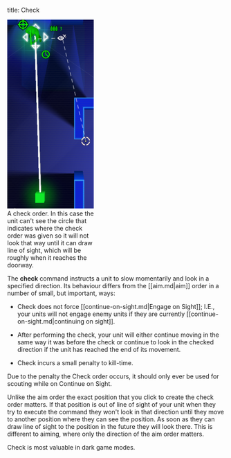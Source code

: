 title: Check

<div class="thumb tright"><div class="thumbinner" style="width:202px;"><img src="images/thumb/2/2a/Check.png/200px-Check.png" />  <div class="thumbcaption">A check order. In this case the unit can't see the circle that indicates where the check order was given so it will not look that way until it can draw line of sight, which will be roughly when it reaches the doorway.</div></div></div>

The **check** command instructs a unit to slow momentarily and look in a specified direction. Its behaviour differs from the [[aim.md|aim]] order in a number of small, but important, ways:

*   Check does not force [[continue-on-sight.md|Engage on Sight]]; I.E., your units will not engage enemy units if they are currently [[continue-on-sight.md|continuing on sight]].

*   After performing the check, your unit will either continue moving in the same way it was before the check or continue to look in the checked direction if the unit has reached the end of its movement.

*   Check incurs a small penalty to kill-time.

Due to the penalty the Check order occurs, it should only ever be used for scouting while on Continue on Sight.

Unlike the aim order the exact position that you click to create the check order matters. If that position is out of line of sight of your unit when they try to execute the command they won't look in that direction until they move to another position where they can see the position. As soon as they can draw line of sight to the position in the future they will look there. This is different to aiming, where only the direction of the aim order matters.

Check is most valuable in dark game modes.

<!-- 
NewPP limit report
Preprocessor node count: 1/1000000
Post‐expand include size: 0/2097152 bytes
Template argument size: 0/2097152 bytes
Expensive parser function count: 0/100
-->

<!-- Saved in parser cache with key fs_error420_com:pcache:idhash:22-0!*!0!*!*!2!* and timestamp 20140722093206 -->